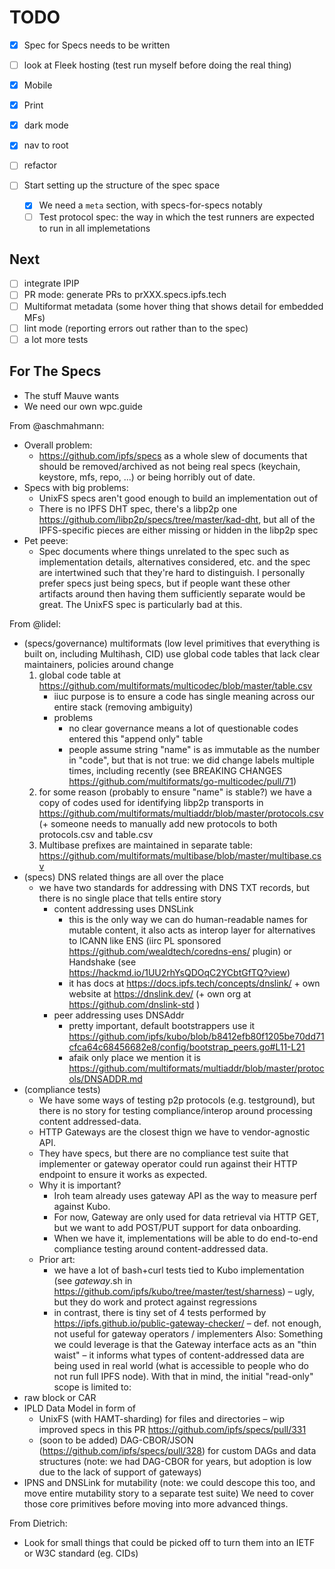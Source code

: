 
# TODO

- [x] Spec for Specs needs to be written
- [ ] look at Fleek hosting (test run myself before doing the real thing)
- [x] Mobile
- [x] Print
- [x] dark mode
- [x] nav to root
- [ ] refactor

- [ ] Start setting up the structure of the spec space
    - [x] We need a `meta` section, with specs-for-specs notably
    - [ ] Test protocol spec: the way in which the test runners are expected to run in all implemetations

## Next
- [ ] integrate IPIP
- [ ] PR mode: generate PRs to prXXX.specs.ipfs.tech
- [ ] Multiformat metadata (some hover thing that shows detail for embedded MFs)
- [ ] lint mode (reporting errors out rather than to the spec)
- [ ] a lot more tests

## For The Specs

* The stuff Mauve wants
* We need our own wpc.guide

From @aschmahmann:
* Overall problem:
    * https://github.com/ipfs/specs as a whole slew of documents that should be removed/archived as not being real specs (keychain, keystore, mfs, repo, ...) or being horribly out of date.
* Specs with big problems:
    * UnixFS specs aren't good enough to build an implementation out of
    * There is no IPFS DHT spec, there's a libp2p one https://github.com/libp2p/specs/tree/master/kad-dht, but all of the IPFS-specific pieces are either missing or hidden in the libp2p spec
* Pet peeve:
    * Spec documents where things unrelated to the spec such as implementation details, alternatives considered, etc. and the spec are intertwined such that they're hard to distinguish. I personally prefer specs just being specs, but if people want these other artifacts around then having them sufficiently separate would be great. The UnixFS spec is particularly bad at this.

From @lidel:
* (specs/governance) multiformats (low level primitives that everything is built on, including Multihash, CID) use global code tables that lack clear maintainers, policies around change
    1. global code table at https://github.com/multiformats/multicodec/blob/master/table.csv
        * iiuc purpose is to ensure a code has single meaning across our entire stack (removing ambiguity)
        * problems
            * no clear governance means a lot of questionable codes entered this "append only" table
            * people assume string "name" is as immutable as the number in "code", but that is not true: we did change labels multiple times, including recently (see BREAKING CHANGES https://github.com/multiformats/go-multicodec/pull/71)
    2. for some reason (probably to ensure "name" is stable?) we have a copy of  codes used for identifying libp2p transports in https://github.com/multiformats/multiaddr/blob/master/protocols.csv (+ someone needs to manually add new protocols to both protocols.csv and table.csv
    3. Multibase prefixes are maintained in separate table: https://github.com/multiformats/multibase/blob/master/multibase.csv
* (specs) DNS related things are all over the place
    * we have two standards for addressing with DNS TXT records, but there is no single place that tells entire story
        * content addressing uses DNSLink
            * this is the only way we can do human-readable names for mutable content, it also acts as interop layer for alternatives to ICANN like ENS (iirc PL sponsored https://github.com/wealdtech/coredns-ens/ plugin) or Handshake (see https://hackmd.io/1UU2rhYsQDOqC2YCbtGfTQ?view)
            * it has docs at https://docs.ipfs.tech/concepts/dnslink/ +  own website at https://dnslink.dev/ (+ own org at  https://github.com/dnslink-std )
        * peer addressing uses DNSAddr
            * pretty important, default bootstrappers use it https://github.com/ipfs/kubo/blob/b8412efb80f1205be70dd71cfca64c68456682e8/config/bootstrap_peers.go#L11-L21
            * afaik only place we mention it is https://github.com/multiformats/multiaddr/blob/master/protocols/DNSADDR.md
* (compliance tests)
    * We have some ways of testing p2p protocols (e.g. testground), but there is no story for testing compliance/interop around processing content addressed-data.
    * HTTP Gateways are the closest thign we have to vendor-agnostic API.
    * They have specs, but there are no compliance test suite that implementer or gateway operator  could run against their HTTP endpoint to ensure it works as expected.
    * Why it is important?
        * Iroh team already uses gateway API as the way to measure perf against Kubo.
        * For now, Gateway are only used for data retrieval via HTTP GET, but we want to add POST/PUT support for data onboarding.
        * When we have it, implementations will be able to do end-to-end compliance testing around content-addressed data.
    * Prior art:
        * we have a lot of bash+curl tests tied to Kubo implementation (see *gateway*.sh in https://github.com/ipfs/kubo/tree/master/test/sharness) – ugly, but they do work and protect against regressions
        * in contrast, there is tiny set of 4 tests performed by https://ipfs.github.io/public-gateway-checker/  – def. not enough, not useful for gateway operators / implementers
Also:
Something we could leverage is that the Gateway interface acts as an "thin waist" – it informs what types of content-addressed data are being used in real world (what is accessible to people who do not run full IPFS node). With that in mind, the initial "read-only" scope is limited to:
* raw block or  CAR
* IPLD Data Model in form of
    * UnixFS (with HAMT-sharding) for files and directories – wip improved specs in this PR https://github.com/ipfs/specs/pull/331
    * (soon to be added) DAG-CBOR/JSON (https://github.com/ipfs/specs/pull/328) for custom DAGs and data structures (note: we had DAG-CBOR for years, but adoption is low due to the lack of support of gateways)
* IPNS and DNSLink for mutability (note: we could descope this too, and move entire mutability story to a separate test suite)
We need to cover those core primitives before moving into more advanced things.

From Dietrich:
* Look for small things that could be picked off to turn them into an IETF or W3C standard (eg. CIDs)
